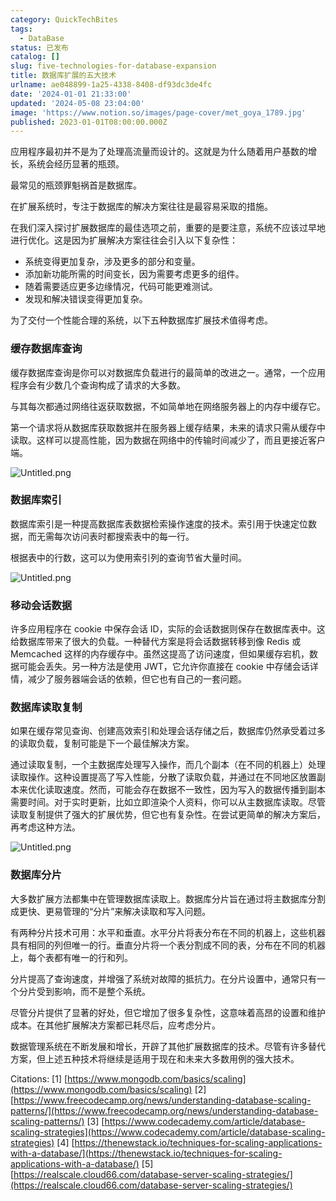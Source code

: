 ```yaml
---
category: QuickTechBites
tags:
  - DataBase
status: 已发布
catalog: []
slug: five-technologies-for-database-expansion
title: 数据库扩展的五大技术
urlname: ae048899-1a25-4338-8408-df93dc3de4fc
date: '2024-01-01 21:33:00'
updated: '2024-05-08 23:04:00'
image: 'https://www.notion.so/images/page-cover/met_goya_1789.jpg'
published: 2023-01-01T08:00:00.000Z
---
```


应用程序最初并不是为了处理高流量而设计的。这就是为什么随着用户基数的增长，系统会经历显著的瓶颈。


最常见的瓶颈罪魁祸首是数据库。


在扩展系统时，专注于数据库的解决方案往往是最容易采取的措施。


在我们深入探讨扩展数据库的最佳选项之前，重要的是要注意，系统不应该过早地进行优化。这是因为扩展解决方案往往会引入以下复杂性：

- 系统变得更加复杂，涉及更多的部分和变量。
- 添加新功能所需的时间变长，因为需要考虑更多的组件。
- 随着需要适应更多边缘情况，代码可能更难测试。
- 发现和解决错误变得更加复杂。

为了交付一个性能合理的系统，以下五种数据库扩展技术值得考虑。


### **缓存数据库查询**


缓存数据库查询是你可以对数据库负载进行的最简单的改进之一。通常，一个应用程序会有少数几个查询构成了请求的大多数。


与其每次都通过网络往返获取数据，不如简单地在网络服务器上的内存中缓存它。


第一个请求将从数据库获取数据并在服务器上缓存结果，未来的请求只需从缓存中读取。这样可以提高性能，因为数据在网络中的传输时间减少了，而且更接近客户端。


![Untitled.png](https://prod-files-secure.s3.us-west-2.amazonaws.com/5d24fe63-e567-4804-86f9-9fdc62e13082/90ccd300-8cb4-4392-a93f-76f7d0b7f352/Untitled.png?X-Amz-Algorithm=AWS4-HMAC-SHA256&X-Amz-Content-Sha256=UNSIGNED-PAYLOAD&X-Amz-Credential=ASIAZI2LB466XEMY4VBO%2F20250406%2Fus-west-2%2Fs3%2Faws4_request&X-Amz-Date=20250406T213229Z&X-Amz-Expires=3600&X-Amz-Security-Token=IQoJb3JpZ2luX2VjENP%2F%2F%2F%2F%2F%2F%2F%2F%2F%2FwEaCXVzLXdlc3QtMiJIMEYCIQD1dxyuUmUGe26C5SN1B6h2YplhuOd8KJ1l8UtaPQVcAQIhANZo7%2F6MdHyiFdpW0xvJL2OaUyJSjquTbRDc7bJO15mmKv8DCEwQABoMNjM3NDIzMTgzODA1IgwZAeWLGbf1TI5Aq40q3AMxvZ7p26DiAhFGEg7jXspfwzY%2BsMmDnrx%2FkMzaJWgHGoE9e5qQd%2BEQz7Y10WaTnlBFOjhy3w%2Fbkx2JCj3E%2B4zcHhJNr8jBixsZvQHuI6OYY%2Bg94vPqafUCAtcXFyUddCTOouFPqmQb6tq%2Br944DHrBeye8Bt2kuQTmFdvrlmTV9F1eJB%2FSk4hyLC5%2BX3e%2Fdb%2FBYiH6JWZ6CuDewu%2BH3YI%2FQDmilTezDVeE8Bss8xtAI%2F93rL5Vv72ErfKO%2B8dBdTRa0vabtp94z%2B%2FrEQCUwrLarFvJ%2Be7VnUCXG7Lo%2FPrmrb0sNuT9zCF5hu5NS3zHRZxI9sxIvhnHQsMYK7jqH33edynSqp52jN6LjLdgIjgbngPxXV%2FXMZ83wyyOlABaYjt4iwUStfr0%2Fnc71H1348nt8VmfyVUrOz0Ofg8viionboDyf9gVzFvI%2BiK6lBk7hD3T7u%2BMb%2F51lvOWBi%2FFrbvGBF4qdUYxmrb%2BmXlI%2BA5ri63WSus24sZl1cgW%2Fc1EI4Owvaeg1Gb%2B2y5Ix6MRNJzJgp1QkwZiI%2BIcZJ6uUyfXOGZqaPOLfg9YjxO9c1p07SUewGc%2F%2BrDQ2JXHgRi6PqRhh%2Fg5WrZc03T8zfyzZOPufPlAiaTAg%2BnvSCN79zCGnMu%2FBjqkAZVTFFHRSkRIa2%2FMSaloX%2FnArjHkC4myMQ0PgHE1GalM9WqRCqh%2B3WkcpX%2FufIi5EMfJVeZvWQtyXB044JiinB06vCcIUDYtlC6IYjLC4d38papw7q8yddPtiVycY2YG%2BStlnDpnLgBNgStQACkbGByfrj38FDC%2BAaAy1g%2BfYFqo5rccLoEZ8uPOvp7WvZczN7wh%2Bpln0EzTmtu%2FUMwLxixULpyB&X-Amz-Signature=7bb3a6bcba6d7f2517db6627e6e05baf497ee5119ca8362948a4d16a037d66c0&X-Amz-SignedHeaders=host&x-id=GetObject)


### **数据库索引**


数据库索引是一种提高数据库表数据检索操作速度的技术。索引用于快速定位数据，而无需每次访问表时都搜索表中的每一行。


根据表中的行数，这可以为使用索引列的查询节省大量时间。


![Untitled.png](https://prod-files-secure.s3.us-west-2.amazonaws.com/5d24fe63-e567-4804-86f9-9fdc62e13082/d4109739-24f9-4adf-abd6-8eec0d12f3c8/Untitled.png?X-Amz-Algorithm=AWS4-HMAC-SHA256&X-Amz-Content-Sha256=UNSIGNED-PAYLOAD&X-Amz-Credential=ASIAZI2LB466XEMY4VBO%2F20250406%2Fus-west-2%2Fs3%2Faws4_request&X-Amz-Date=20250406T213229Z&X-Amz-Expires=3600&X-Amz-Security-Token=IQoJb3JpZ2luX2VjENP%2F%2F%2F%2F%2F%2F%2F%2F%2F%2FwEaCXVzLXdlc3QtMiJIMEYCIQD1dxyuUmUGe26C5SN1B6h2YplhuOd8KJ1l8UtaPQVcAQIhANZo7%2F6MdHyiFdpW0xvJL2OaUyJSjquTbRDc7bJO15mmKv8DCEwQABoMNjM3NDIzMTgzODA1IgwZAeWLGbf1TI5Aq40q3AMxvZ7p26DiAhFGEg7jXspfwzY%2BsMmDnrx%2FkMzaJWgHGoE9e5qQd%2BEQz7Y10WaTnlBFOjhy3w%2Fbkx2JCj3E%2B4zcHhJNr8jBixsZvQHuI6OYY%2Bg94vPqafUCAtcXFyUddCTOouFPqmQb6tq%2Br944DHrBeye8Bt2kuQTmFdvrlmTV9F1eJB%2FSk4hyLC5%2BX3e%2Fdb%2FBYiH6JWZ6CuDewu%2BH3YI%2FQDmilTezDVeE8Bss8xtAI%2F93rL5Vv72ErfKO%2B8dBdTRa0vabtp94z%2B%2FrEQCUwrLarFvJ%2Be7VnUCXG7Lo%2FPrmrb0sNuT9zCF5hu5NS3zHRZxI9sxIvhnHQsMYK7jqH33edynSqp52jN6LjLdgIjgbngPxXV%2FXMZ83wyyOlABaYjt4iwUStfr0%2Fnc71H1348nt8VmfyVUrOz0Ofg8viionboDyf9gVzFvI%2BiK6lBk7hD3T7u%2BMb%2F51lvOWBi%2FFrbvGBF4qdUYxmrb%2BmXlI%2BA5ri63WSus24sZl1cgW%2Fc1EI4Owvaeg1Gb%2B2y5Ix6MRNJzJgp1QkwZiI%2BIcZJ6uUyfXOGZqaPOLfg9YjxO9c1p07SUewGc%2F%2BrDQ2JXHgRi6PqRhh%2Fg5WrZc03T8zfyzZOPufPlAiaTAg%2BnvSCN79zCGnMu%2FBjqkAZVTFFHRSkRIa2%2FMSaloX%2FnArjHkC4myMQ0PgHE1GalM9WqRCqh%2B3WkcpX%2FufIi5EMfJVeZvWQtyXB044JiinB06vCcIUDYtlC6IYjLC4d38papw7q8yddPtiVycY2YG%2BStlnDpnLgBNgStQACkbGByfrj38FDC%2BAaAy1g%2BfYFqo5rccLoEZ8uPOvp7WvZczN7wh%2Bpln0EzTmtu%2FUMwLxixULpyB&X-Amz-Signature=36c27542a351bdd5abb1e2ad5cccbf0374b35503bb1fc1a18c86df63856ef7b5&X-Amz-SignedHeaders=host&x-id=GetObject)


### **移动会话数据**


许多应用程序在 cookie 中保存会话 ID，实际的会话数据则保存在数据库表中。这给数据库带来了很大的负载。一种替代方案是将会话数据转移到像 Redis 或 Memcached 这样的内存缓存中。虽然这提高了访问速度，但如果缓存宕机，数据可能会丢失。另一种方法是使用 JWT，它允许你直接在 cookie 中存储会话详情，减少了服务器端会话的依赖，但它也有自己的一套问题。


### **数据库读取复制**


如果在缓存常见查询、创建高效索引和处理会话存储之后，数据库仍然承受着过多的读取负载，复制可能是下一个最佳解决方案。


通过读取复制，一个主数据库处理写入操作，而几个副本（在不同的机器上）处理读取操作。这种设置提高了写入性能，分散了读取负载，并通过在不同地区放置副本来优化读取速度。然而，可能会存在数据不一致性，因为写入的数据传播到副本需要时间。对于实时更新，比如立即渲染个人资料，你可以从主数据库读取。尽管读取复制提供了强大的扩展优势，但它也有复杂性。在尝试更简单的解决方案后，再考虑这种方法。


![Untitled.png](https://prod-files-secure.s3.us-west-2.amazonaws.com/5d24fe63-e567-4804-86f9-9fdc62e13082/24928cbe-8502-42c3-8c51-57b72171cc67/Untitled.png?X-Amz-Algorithm=AWS4-HMAC-SHA256&X-Amz-Content-Sha256=UNSIGNED-PAYLOAD&X-Amz-Credential=ASIAZI2LB466XEMY4VBO%2F20250406%2Fus-west-2%2Fs3%2Faws4_request&X-Amz-Date=20250406T213229Z&X-Amz-Expires=3600&X-Amz-Security-Token=IQoJb3JpZ2luX2VjENP%2F%2F%2F%2F%2F%2F%2F%2F%2F%2FwEaCXVzLXdlc3QtMiJIMEYCIQD1dxyuUmUGe26C5SN1B6h2YplhuOd8KJ1l8UtaPQVcAQIhANZo7%2F6MdHyiFdpW0xvJL2OaUyJSjquTbRDc7bJO15mmKv8DCEwQABoMNjM3NDIzMTgzODA1IgwZAeWLGbf1TI5Aq40q3AMxvZ7p26DiAhFGEg7jXspfwzY%2BsMmDnrx%2FkMzaJWgHGoE9e5qQd%2BEQz7Y10WaTnlBFOjhy3w%2Fbkx2JCj3E%2B4zcHhJNr8jBixsZvQHuI6OYY%2Bg94vPqafUCAtcXFyUddCTOouFPqmQb6tq%2Br944DHrBeye8Bt2kuQTmFdvrlmTV9F1eJB%2FSk4hyLC5%2BX3e%2Fdb%2FBYiH6JWZ6CuDewu%2BH3YI%2FQDmilTezDVeE8Bss8xtAI%2F93rL5Vv72ErfKO%2B8dBdTRa0vabtp94z%2B%2FrEQCUwrLarFvJ%2Be7VnUCXG7Lo%2FPrmrb0sNuT9zCF5hu5NS3zHRZxI9sxIvhnHQsMYK7jqH33edynSqp52jN6LjLdgIjgbngPxXV%2FXMZ83wyyOlABaYjt4iwUStfr0%2Fnc71H1348nt8VmfyVUrOz0Ofg8viionboDyf9gVzFvI%2BiK6lBk7hD3T7u%2BMb%2F51lvOWBi%2FFrbvGBF4qdUYxmrb%2BmXlI%2BA5ri63WSus24sZl1cgW%2Fc1EI4Owvaeg1Gb%2B2y5Ix6MRNJzJgp1QkwZiI%2BIcZJ6uUyfXOGZqaPOLfg9YjxO9c1p07SUewGc%2F%2BrDQ2JXHgRi6PqRhh%2Fg5WrZc03T8zfyzZOPufPlAiaTAg%2BnvSCN79zCGnMu%2FBjqkAZVTFFHRSkRIa2%2FMSaloX%2FnArjHkC4myMQ0PgHE1GalM9WqRCqh%2B3WkcpX%2FufIi5EMfJVeZvWQtyXB044JiinB06vCcIUDYtlC6IYjLC4d38papw7q8yddPtiVycY2YG%2BStlnDpnLgBNgStQACkbGByfrj38FDC%2BAaAy1g%2BfYFqo5rccLoEZ8uPOvp7WvZczN7wh%2Bpln0EzTmtu%2FUMwLxixULpyB&X-Amz-Signature=7a41e90eda0dbc6e3b4a9ccd3a2f60c9ce790591bc40a91f9019a4a83069b42b&X-Amz-SignedHeaders=host&x-id=GetObject)


### **数据库分片**


大多数扩展方法都集中在管理数据库读取上。数据库分片旨在通过将主数据库分割成更快、更易管理的“分片”来解决读取和写入问题。


有两种分片技术可用：水平和垂直。水平分片将表分布在不同的机器上，这些机器具有相同的列但唯一的行。垂直分片将一个表分割成不同的表，分布在不同的机器上，每个表都有唯一的行和列。


分片提高了查询速度，并增强了系统对故障的抵抗力。在分片设置中，通常只有一个分片受到影响，而不是整个系统。


尽管分片提供了显著的好处，但它增加了很多复杂性，这意味着高昂的设置和维护成本。在其他扩展解决方案都已耗尽后，应考虑分片。


数据管理系统在不断发展和增长，开辟了其他扩展数据库的技术。尽管有许多替代方案，但上述五种技术将继续是适用于现在和未来大多数用例的强大技术。


Citations:
[1] [https://www.mongodb.com/basics/scaling](https://www.mongodb.com/basics/scaling)
[2] [https://www.freecodecamp.org/news/understanding-database-scaling-patterns/](https://www.freecodecamp.org/news/understanding-database-scaling-patterns/)
[3] [https://www.codecademy.com/article/database-scaling-strategies](https://www.codecademy.com/article/database-scaling-strategies)
[4] [https://thenewstack.io/techniques-for-scaling-applications-with-a-database/](https://thenewstack.io/techniques-for-scaling-applications-with-a-database/)
[5] [https://realscale.cloud66.com/database-server-scaling-strategies/](https://realscale.cloud66.com/database-server-scaling-strategies/)

